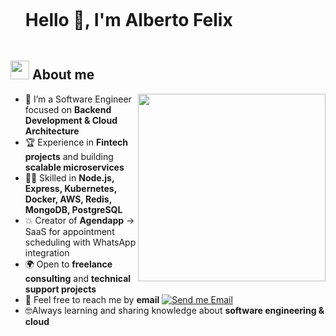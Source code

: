 <!--h1 without bottom border-->

<div id="user-content-toc">
  <ul align="left">
    <summary><h1 style="display: inline-block">Hello 👋, I'm Alberto Felix</h1></summary>
  </ul>
</div>


<!--About Me-->
## <picture><img src = "https://github.com/7oSkaaa/7oSkaaa/blob/main/Images/about_me.gif?raw=true" width = 30px></picture> About me

<picture> <img align="right" src="https://media.giphy.com/media/SWoSkN6DxTszqIKEqv/giphy.gif" width = 300px></picture>

- :school: I’m a Software Engineer focused on **Backend Development & Cloud Architecture**  
- :trophy: Experience in **Fintech projects** and building **scalable microservices**  
- :technologist: Skilled in **Node.js, Express, Kubernetes, Docker, AWS, Redis, MongoDB, PostgreSQL**  
- :boom: Creator of **Agendapp** → SaaS for appointment scheduling with WhatsApp integration  
- 🌍 Open to **freelance consulting** and **technical support projects**  
- :email: Feel free to reach me by **email** [![Send me Email](https://img.shields.io/static/v1?label=email&amp;message=AlbertoFelix&amp;color=EA4335&amp;style=flat-square)](mailto:developers364@gmail.com) 
- :nerd_face:Always learning and sharing knowledge about **software engineering & cloud**
